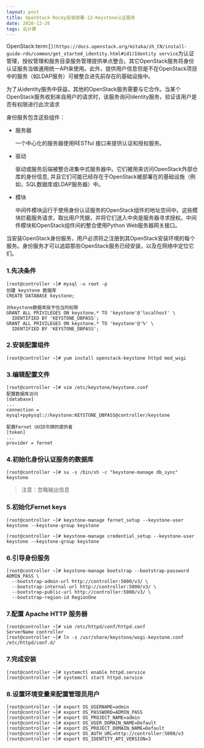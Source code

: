 ```yaml
---
layout: post
title: OpenStack-Rocky安装部署-12-Keystone认证服务
date: 2020-12-26
tags: 云计算
---
```


OpenStack:term:[`](https://docs.openstack.org/mitaka/zh_CN/install-guide-rdo/common/get_started_identity.html#id1)Identity service`为认证管理，授权管理和服务目录服务管理提供单点整合。其它OpenStack服务将身份认证服务当做通用统一API来使用。此外，提供用户信息但是不在OpenStack项目中的服务（如LDAP服务）可被整合进先前存在的基础设施中。

为了从identity服务中获益，其他的OpenStack服务需要与它合作。当某个OpenStack服务收到来自用户的请求时，该服务询问Identity服务，验证该用户是否有权限进行此次请求

身份服务包含这些组件：

- 服务器

  一个中心化的服务器使用RESTful 接口来提供认证和授权服务。

- 驱动

  驱动或服务后端被整合进集中式服务器中。它们被用来访问OpenStack外部仓库的身份信息, 并且它们可能已经存在于OpenStack被部署在的基础设施（例如，SQL数据库或LDAP服务器）中。

- 模块

  中间件模块运行于使用身份认证服务的OpenStack组件的地址空间中。这些模块拦截服务请求，取出用户凭据，并将它们送入中央是服务器寻求授权。中间件模块和OpenStack组件间的整合使用Python Web服务器网关接口。

当安装OpenStack身份服务，用户必须将之注册到其OpenStack安装环境的每个服务。身份服务才可以追踪那些OpenStack服务已经安装，以及在网络中定位它们。

### 1.先决条件

```
[root@controller ~]# mysql -u root -p
创建 keystone 数据库
CREATE DATABASE keystone;

对keystone数据库授予恰当的权限
GRANT ALL PRIVILEGES ON keystone.* TO 'keystone'@'localhost' \
  IDENTIFIED BY 'KEYSTONE_DBPASS';
GRANT ALL PRIVILEGES ON keystone.* TO 'keystone'@'%' \
  IDENTIFIED BY 'KEYSTONE_DBPASS';

```

### 2.安装配置组件

```
[root@controller ~]# yum install openstack-keystone httpd mod_wsgi
```

### 3.编辑配置文件

```
[root@controller ~]# vim /etc/keystone/keystone.conf
配置数据库访问
[database]
...
connection = mysql+pymysql://keystone:KEYSTONE_DBPASS@controller/keystone

配置Fernet UUID令牌的提供者
[token]
...
provider = fernet
```

### 4.初始化身份认证服务的数据库

```
[root@controller ~]# su -s /bin/sh -c "keystone-manage db_sync" keystone
```

> 注意：忽略输出信息

### 5.初始化Fernet keys

```
[root@controller ~]# keystone-manage fernet_setup --keystone-user keystone --keystone-group keystone

[root@controller ~]# keystone-manage credential_setup --keystone-user keystone --keystone-group keystone
```

### 6.引导身份服务

```
[root@controller ~]# keystone-manage bootstrap --bootstrap-password ADMIN_PASS \
  --bootstrap-admin-url http://controller:5000/v3/ \
  --bootstrap-internal-url http://controller:5000/v3/ \
  --bootstrap-public-url http://controller:5000/v3/ \
  --bootstrap-region-id RegionOne
```

### 7.配置 Apache HTTP 服务器

```
[root@controller ~]# vim /etc/httpd/conf/httpd.conf
ServerName controller
[root@controller ~]# ln -s /usr/share/keystone/wsgi-keystone.conf /etc/httpd/conf.d/
```

### 7.完成安装

```
[root@controller ~]# systemctl enable httpd.service
[root@controller ~]# systemctl start httpd.service
```

### 8.设置环境变量来配置管理员用户

```
[root@controller ~]# export OS_USERNAME=admin
[root@controller ~]# export OS_PASSWORD=ADMIN_PASS
[root@controller ~]# export OS_PROJECT_NAME=admin
[root@controller ~]# export OS_USER_DOMAIN_NAME=Default
[root@controller ~]# export OS_PROJECT_DOMAIN_NAME=Default
[root@controller ~]# export OS_AUTH_URL=http://controller:5000/v3
[root@controller ~]# export OS_IDENTITY_API_VERSION=3
```
